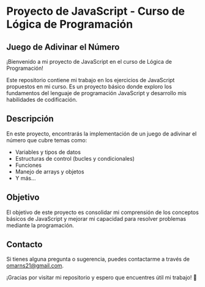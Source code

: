 # Proyecto de JavaScript - Curso de Lógica de Programación

## Juego de Adivinar el Número

¡Bienvenido a mi proyecto de JavaScript en el curso de Lógica de Programación!

Este repositorio contiene mi trabajo en los ejercicios de JavaScript propuestos en mi curso. Es un proyecto básico donde exploro los fundamentos del lenguaje de programación JavaScript y desarrollo mis habilidades de codificación.

## Descripción

En este proyecto, encontrarás la implementación de un juego de adivinar el número que cubre temas como:
- Variables y tipos de datos
- Estructuras de control (bucles y condicionales)
- Funciones
- Manejo de arrays y objetos
- Y más...

## Objetivo

El objetivo de este proyecto es consolidar mi comprensión de los conceptos básicos de JavaScript y mejorar mi capacidad para resolver problemas mediante la programación.

## Contacto

Si tienes alguna pregunta o sugerencia, puedes contactarme a través de [omarns21@gmail.com](mailto:omarns21@gmail.com).

¡Gracias por visitar mi repositorio y espero que encuentres útil mi trabajo! 🚀
